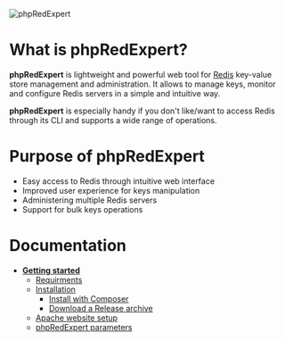 ![phpRedExpert](https://raw.githubusercontent.com/eugef/phpRedExpert/gh-pages/docs/phpredexpert-logo-text.png)
# What is phpRedExpert?

**phpRedExpert** is lightweight and powerful web tool for [Redis](www.redis.io) key-value store management and administration. It allows to manage keys, monitor and configure Redis servers in a simple and intuitive way. 

**phpRedExpert** is especially handy if you don't like/want to access Redis through its CLI and supports a wide range of operations.

# Purpose of phpRedExpert

* Easy access to Redis through intuitive web interface
* Improved user experience for keys manipulation
* Administering multiple Redis servers
* Support for bulk keys operations

# Documentation

* [**Getting started**](https://github.com/eugef/phpRedExpert/wiki/Getting-started)
  * [Requirments](https://github.com/eugef/phpRedExpert/wiki/Getting-started#requirements)
  * [Installation](https://github.com/eugef/phpRedExpert/wiki/Getting-started#installation)
    * [Install with Composer](https://github.com/eugef/phpRedExpert/wiki/Getting-started#install-with-composer)
    * [Download a Release archive](https://github.com/eugef/phpRedExpert/wiki/Getting-started#download-a-release-archive)
  * [Apache website setup](https://github.com/eugef/phpRedExpert/wiki/Getting-started#apache-website-setup)
  * [phpRedExpert parameters](https://github.com/eugef/phpRedExpert/wiki/Getting-started#phpredexpert-parameters)
